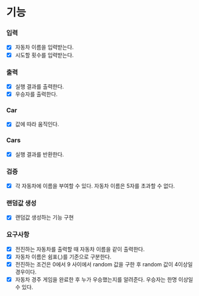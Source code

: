 # 기능

### 입력
- [x] 자동차 이름을 입력받는다.
- [x] 시도할 횟수를 입력받는다.

### 출력
- [x] 실행 결과를 출력한다.
- [x] 우승자를 출력한다.

### Car
- [x] 값에 따라 움직인다.

### Cars
- [x] 실행 결과를 반환한다.

### 검증
- [x] 각 자동차에 이름을 부여할 수 있다. 자동차 이름은 5자를 초과할 수 없다.

### 랜덤값 생성
- [x] 랜덤값 생성하는 기능 구현

### 요구사항
- [x] 전진하는 자동차를 출력할 때 자동차 이름을 같이 출력한다.
- [x] 자동차 이름은 쉼표(,)를 기준으로 구분한다.
- [x] 전진하는 조건은 0에서 9 사이에서 random 값을 구한 후 random 값이 4이상일 경우이다.
- [x] 자동차 경주 게임을 완료한 후 누가 우승했는지를 알려준다. 우승자는 한명 이상일 수 있다.
